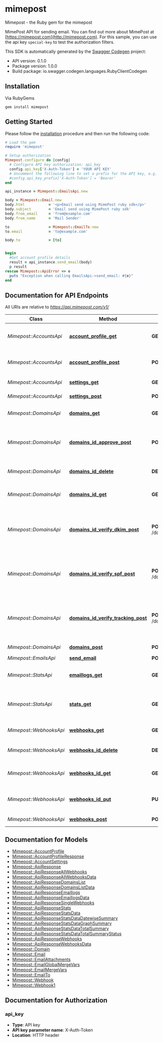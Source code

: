 # mimepost

Mimepost - the Ruby gem for the mimepost

MimePost API for sending email. You can find out more about MimePost at [https://mimepost.com](http://mimepost.com). For this sample, you can use the api key `special-key` to test the authorization filters.

This SDK is automatically generated by the [Swagger Codegen](https://github.com/swagger-api/swagger-codegen) project:

- API version: 0.1.0
- Package version: 1.0.0
- Build package: io.swagger.codegen.languages.RubyClientCodegen

## Installation

Via RubyGems

```shell
gem install mimepost
```

## Getting Started

Please follow the [installation](#installation) procedure and then run the following code:
```ruby
# Load the gem
require 'mimepost'

# Setup authorization
Mimepost.configure do |config|
  # Configure API key authorization: api_key
  config.api_key['X-Auth-Token'] = 'YOUR API KEY'
  # Uncomment the following line to set a prefix for the API key, e.g. 'Bearer' (defaults to nil)
  #config.api_key_prefix['X-Auth-Token'] = 'Bearer'
end

api_instance = Mimepost::EmailsApi.new

body = Mimepost::Email.new
body.html           = '<p>Email send using MimePost ruby sdk</p>'
body.subject        = 'Email send using MimePost ruby sdk'
body.from_email     = 'from@example.com'
body.from_name      = 'Mail Sender'

to                  = Mimepost::EmailTo.new
to.email            = 'to@example.com'

body.to             = [to]


begin
  #Get account profile details
  result = api_instance.send_email(body)
  p result
rescue Mimepost::ApiError => e
  puts "Exception when calling EmailsApi->send_email: #{e}"
end

```

## Documentation for API Endpoints

All URIs are relative to *https://api.mimepost.com/v1/*

Class | Method | HTTP request | Description
------------ | ------------- | ------------- | -------------
*Mimepost::AccountsApi* | [**account_profile_get**](docs/AccountsApi.md#account_profile_get) | **GET** /account/profile/ | Get account profile details
*Mimepost::AccountsApi* | [**account_profile_post**](docs/AccountsApi.md#account_profile_post) | **POST** /account/profile/ | Update account profile details
*Mimepost::AccountsApi* | [**settings_get**](docs/AccountsApi.md#settings_get) | **GET** /settings/ | Get all the settings
*Mimepost::AccountsApi* | [**settings_post**](docs/AccountsApi.md#settings_post) | **POST** /settings/ | Set a setting
*Mimepost::DomainsApi* | [**domains_get**](docs/DomainsApi.md#domains_get) | **GET** /domains/ | Get a list of all the domains
*Mimepost::DomainsApi* | [**domains_id_approve_post**](docs/DomainsApi.md#domains_id_approve_post) | **POST** /domains/{id}/approve/ | Submit request for the approval of a verified domain
*Mimepost::DomainsApi* | [**domains_id_delete**](docs/DomainsApi.md#domains_id_delete) | **DELETE** /domains/{id} | Remove a single domain
*Mimepost::DomainsApi* | [**domains_id_get**](docs/DomainsApi.md#domains_id_get) | **GET** /domains/{id} | Get the details of a single domain
*Mimepost::DomainsApi* | [**domains_id_verify_dkim_post**](docs/DomainsApi.md#domains_id_verify_dkim_post) | **POST** /domains/{id}/verify_dkim/ | Request for the verification of DKIM record for a single domain
*Mimepost::DomainsApi* | [**domains_id_verify_spf_post**](docs/DomainsApi.md#domains_id_verify_spf_post) | **POST** /domains/{id}/verify_spf/ | Request for the verification of SPF record for a single domain
*Mimepost::DomainsApi* | [**domains_id_verify_tracking_post**](docs/DomainsApi.md#domains_id_verify_tracking_post) | **POST** /domains/{id}/verify_tracking/ | Request for the verification of tracking record for a single domain
*Mimepost::DomainsApi* | [**domains_post**](docs/DomainsApi.md#domains_post) | **POST** /domains/ | Add single domain
*Mimepost::EmailsApi* | [**send_email**](docs/EmailsApi.md#send_email) | **POST** /emails/ | Send email
*Mimepost::StatsApi* | [**emaillogs_get**](docs/StatsApi.md#emaillogs_get) | **GET** /emaillogs/ | Get the logs of a particular date
*Mimepost::StatsApi* | [**stats_get**](docs/StatsApi.md#stats_get) | **GET** /stats/ | Get the summary of stats for a range of dates
*Mimepost::WebhooksApi* | [**webhooks_get**](docs/WebhooksApi.md#webhooks_get) | **GET** /webhooks/ | Get the list of all the webhooks
*Mimepost::WebhooksApi* | [**webhooks_id_delete**](docs/WebhooksApi.md#webhooks_id_delete) | **DELETE** /webhooks/{id} | Remove a single webhook
*Mimepost::WebhooksApi* | [**webhooks_id_get**](docs/WebhooksApi.md#webhooks_id_get) | **GET** /webhooks/{id} | Get the details of a single webhook
*Mimepost::WebhooksApi* | [**webhooks_id_put**](docs/WebhooksApi.md#webhooks_id_put) | **PUT** /webhooks/{id} | Update the details of a single webhook
*Mimepost::WebhooksApi* | [**webhooks_post**](docs/WebhooksApi.md#webhooks_post) | **POST** /webhooks/ | Add single webhook


## Documentation for Models

 - [Mimepost::AccountProfile](docs/AccountProfile.md)
 - [Mimepost::AccountProfileResponse](docs/AccountProfileResponse.md)
 - [Mimepost::AccountSettings](docs/AccountSettings.md)
 - [Mimepost::ApiResponse](docs/ApiResponse.md)
 - [Mimepost::ApiResponseAllWebhooks](docs/ApiResponseAllWebhooks.md)
 - [Mimepost::ApiResponseAllWebhooksData](docs/ApiResponseAllWebhooksData.md)
 - [Mimepost::ApiResponseDomainsList](docs/ApiResponseDomainsList.md)
 - [Mimepost::ApiResponseDomainsListData](docs/ApiResponseDomainsListData.md)
 - [Mimepost::ApiResponseEmaillogs](docs/ApiResponseEmaillogs.md)
 - [Mimepost::ApiResponseEmaillogsData](docs/ApiResponseEmaillogsData.md)
 - [Mimepost::ApiResponseSingleWebhooks](docs/ApiResponseSingleWebhooks.md)
 - [Mimepost::ApiResponseStats](docs/ApiResponseStats.md)
 - [Mimepost::ApiResponseStatsData](docs/ApiResponseStatsData.md)
 - [Mimepost::ApiResponseStatsDataDatewiseSummary](docs/ApiResponseStatsDataDatewiseSummary.md)
 - [Mimepost::ApiResponseStatsDataGraphSummary](docs/ApiResponseStatsDataGraphSummary.md)
 - [Mimepost::ApiResponseStatsDataTotalSummary](docs/ApiResponseStatsDataTotalSummary.md)
 - [Mimepost::ApiResponseStatsDataTotalSummaryStatus](docs/ApiResponseStatsDataTotalSummaryStatus.md)
 - [Mimepost::ApiResponseWebhooks](docs/ApiResponseWebhooks.md)
 - [Mimepost::ApiResponseWebhooksData](docs/ApiResponseWebhooksData.md)
 - [Mimepost::Domain](docs/Domain.md)
 - [Mimepost::Email](docs/Email.md)
 - [Mimepost::EmailAttachments](docs/EmailAttachments.md)
 - [Mimepost::EmailGlobalMergeVars](docs/EmailGlobalMergeVars.md)
 - [Mimepost::EmailMergeVars](docs/EmailMergeVars.md)
 - [Mimepost::EmailTo](docs/EmailTo.md)
 - [Mimepost::Webhook](docs/Webhook.md)
 - [Mimepost::Webhook1](docs/Webhook1.md)


## Documentation for Authorization


### api_key

- **Type**: API key
- **API key parameter name**: X-Auth-Token
- **Location**: HTTP header

